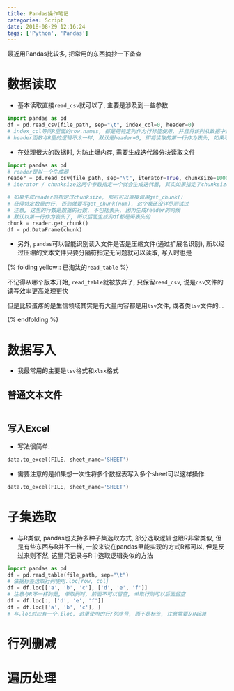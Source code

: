 ```yaml
---
title: Pandas操作笔记
categories: Script
date: 2018-08-29 12:16:24
tags: ['Python', 'Pandas']
---
```


最近用Pandas比较多, 把常用的东西摘抄一下备查

<!-- more -->


# 数据读取

- 基本读取直接`read_csv`就可以了, 主要是涉及到一些参数

```python
import pandas as pd
df = pd.read_csv(file_path, sep="\t", index_col=0, header=0)
# index_col等同R里面的row.names, 都是把特定列作为行标签使用, 并且将该列从数据中去除, 如果不指定则会生成0-length的数字作为标签
# header函数与R里的逻辑不太一样, 默认是header=0, 即将读取的第一行作为表头, 如果不要表头的话用header=None, 如果制定别的行为表头, 则表头行以上的数据会被丢弃
```
- 在处理很大的数据时, 为防止爆内存, 需要生成迭代器分块读取文件


```python
import pandas as pd
# reader是以一个生成器
reader = pd.read_csv(file_path, sep="\t", iterator=True, chunksize=1000))
# iterator / chunksize这两个参数指定一个就会生成迭代器, 其实如果指定了chunksize可以不写iterator了

# 如果生成reader时指定过chunksize, 那可可以直接调用get_chunk()
# 获得特定数量的行, 否则就要写get_chunk(num), 这个我还没详尽测试过
# 注意, 这里的行数是数据的行数, 不包括表头, 因为生成reader的时候
# 默认以第一行作为表头了, 所以后面生成的df都是带表头的
chunk = reader.get_chunk()
df = pd.DataFrame(chunk)
```

- 另外, `pandas`可以智能识别读入文件是否是压缩文件(通过扩展名识别), 所以经过压缩的文本文件只要分隔符指定无问题就可以读取, 写入时也是

{% folding yellow:: 已淘汰的`read_table` %}

不记得从哪个版本开始, `read_table`就被放弃了, 只保留`read_csv`, 说是`csv`文件的读写效率更高处理更快

但是比较蛋疼的是生信领域其实是有大量内容都是用`tsv`文件, 或者类`tsv`文件的...

{% endfolding %}

# 数据写入

- 我最常用的主要是`tsv`格式和`xlsx`格式

## 普通文本文件

```python

```

## 写入Excel

- 写法很简单:

```python
data.to_excel(FILE, sheet_name='SHEET')
```

- 需要注意的是如果想一次性将多个数据表写入多个sheet可以这样操作:

```python
data.to_excel(FILE, sheet_name='SHEET')
```


# 子集选取

- 与R类似, pandas也支持多种子集选取方式, 部分选取逻辑也跟R非常类似, 但是有些东西与R并不一样, 一般来说在pandas里能实现的方式R都可以, 但是反过来则不然, 这里只记录与R中选取逻辑类似的方法

```python
import pandas as pd
df = pd.read_table(file_path, sep="\t")
# 依据标签选取行列使用.loc[row, col]
df = df.loc[['a', 'b', 'c'], ['d', 'e', 'f']]
# 注意与R不一样的是, 单取列时, 前面不可以留空, 单取行则可以后面留空
df = df.loc[:, ['d', 'e', 'f']]
df = df.loc[['a', 'b', 'c'], ]
# 与.loc对应有一个.iloc, 这里使用的行/列序号, 而不是标签, 注意需要从0起算

```

# 行列删减


# 遍历处理
